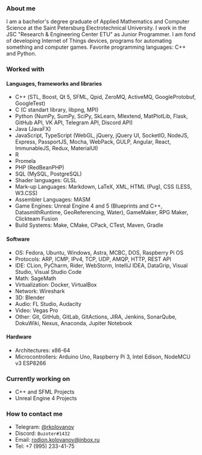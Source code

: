 ### About me

I am a bachelor's degree graduate of Applied Mathematics and Computer Science at the Saint Petersburg Electrotechnical University.
I work in the JSC "Research & Engineering Center ETU" as Junior Programmer.
I am fond of developing Internet of Things devices, programs for automating something and computer games.
Favorite programming languages: C++ and Python.


### Worked with

#### Languages, frameworks and libraries

- С++ (STL, Boost, Qt 5, SFML, Qpid, ZeroMQ, ActiveMQ, GoogleProtobuf, GoogleTest)
- C (C standart library, libpng, MPI)
- Python (NumPy, SumPy, SciPy, SkLearn, Mlextend, MatPlotLib, Flask, GitHub API, VK API, Telegram API, Discord API)
- Java (JavaFX)
- JavaScript, TypeScript (WebGL, jQuery, jQuery UI, SocketIO, NodeJS, Express, PassportJS, Mocha, WebPack, GULP, Angular, React, ImmunableJS, Redux, MaterialUI)
- R
- Promela
- PHP (RedBeanPHP)
- SQL (MySQL, PostgreSQL)
- Shader languages: GLSL
- Mark-up Languages: Markdown, LaTeX, XML, HTML (Pug), CSS (LESS, W3.CSS)
- Assembler Languages: MASM
- Game Engines: Unreal Engine 4 and 5 (Blueprints and C++, DatasmithRuntime, GeoReferencing, Water), GameMaker, RPG Maker, Clickteam Fusion
- Build Systems: Make, CMake, CPack, CTest, Maven, Gradle

#### Software

- OS: Fedora, Ubuntu, Windows, Astra, МСВС, DOS, Raspberry Pi OS
- Protocols: ARP, ICMP, IPv4, TCP, UDP, AMQP, HTTP, REST API
- IDE: CLion, PyCharm, Rider, WebStorm, IntelliJ IDEA, DataGrip, Visual Studio, Visual Studio Code
- Math: SageMath
- Virtualization: Docker, VirtualBox
- Network: Wireshark
- 3D: Blender
- Audio: FL Studio, Audacity
- Video: Vegas Pro
- Other: Git, GitHub, GitLab, GitActions, JIRA, Jenkins, SonarQube, DokuWiki, Nexus, Anaconda, Jupiter Notebook

#### Hardware

- Architectures: x86-64
- Microcontrollers: Arduino Uno, Raspberry Pi 3, Intel Edison, NodeMCU v3 ESP8266


### Currently working on

- C++ and SFML Projects
- Unreal Engine 4 Projects


### How to contact me

- Telegram: [@rkolovanov](https://t.me/rkolovanov)
- Discord: `Buzoter#1432`
- Email: rodion.kolovanov@inbox.ru
- Tel: +7 (995) 233-41-75
